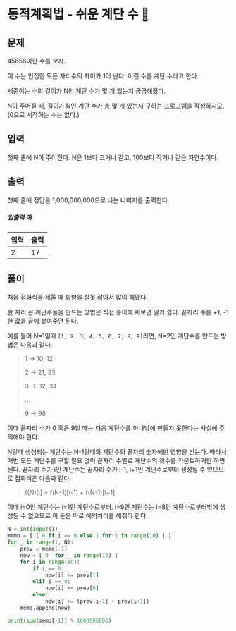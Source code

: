 # 동적계획법 - 쉬운 계단 수 [🔗](https://www.acmicpc.net/problem/10844)

## 문제

45656이란 수를 보자.

이 수는 인접한 모든 자리수의 차이가 1이 난다. 이런 수를 계단 수라고 한다.

세준이는 수의 길이가 N인 계단 수가 몇 개 있는지 궁금해졌다.

N이 주어질 때, 길이가 N인 계단 수가 총 몇 개 있는지 구하는 프로그램을 작성하시오. (0으로 시작하는 수는 없다.)

## 입력

첫째 줄에 N이 주어진다. N은 1보다 크거나 같고, 100보다 작거나 같은 자연수이다.

## 출력

첫째 줄에 정답을 1,000,000,000으로 나눈 나머지를 출력한다.

##### 입출력 예

| 입력 | 출력 |
| ---- | ---- |
| 2    | 17   |

## 풀이

처음 점화식을 세울 때 방향을 잘못 잡아서 많이 헤맸다.

한 자리 큰 계단수들을 만드는 방법은 직접 종이에 써보면 알기 쉽다. 끝자리 수를 +1, -1한 값을 끝에 붙여주면 된다.

예를 들어 N=1일때 `[1, 2, 3, 4, 5, 6, 7, 8, 9]`라면, N=2인 계단수를 만드는 방법은 다음과 같다.

> 1 -> 10, 12
>
> 2 -> 21, 23
>
> 3 -> 32, 34
>
> ...
>
> 9 -> 98

이때 끝자리 수가 0 혹은 9일 때는 다음 계단수를 하나밖에 만들지 못한다는 사실에 주의해야 한다.

N일때 생성되는 계단수는 N-1일때의 계단수의 끝자리 숫자에만 영향을 받는다. 따라서 매번 모든 계단수를 구할 필요 없이 끝자리 수별로 계단수의 갯수를 카운트하기만 하면 된다. 끝자리 수가 i인 계단수는 끝자리 수가 i-1, i+1인 계단수로부터 생성될 수 있으므로 점화식은 다음과 같다.

> f(N)[i] = f(N-1)[i-1] + f(N-1)[i+1]

이때 i=0인 계단수는 i=1인 계단수로부터, i=9인 계단수는 i=8인 계단수로부터밖에 생성될 수 없으므로 이 둘은 따로 예외처리를 해줘야 한다.

```python
N = int(input())
memo = [ [ 0 if i == 0 else 1 for i in range(10) ] ]
for _ in range(1, N):
    prev = memo[-1]
    now = [ 0  for _ in range(10) ]
    for i in range(10):
        if i == 0:
            now[i] += prev[1]
        elif i == 9:
            now[i] += prev[8]
        else:
            now[i] += (prev[i-1] + prev[i+1])
    memo.append(now)

print(sum(memo[-1]) % 1000000000)
```
